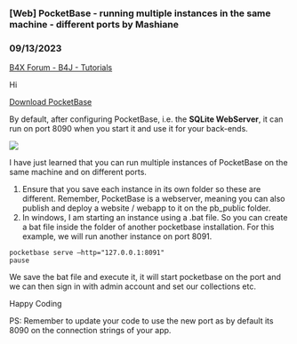 ### [Web] PocketBase - running multiple instances in the same machine - different ports by Mashiane
### 09/13/2023
[B4X Forum - B4J - Tutorials](https://www.b4x.com/android/forum/threads/151330/)

Hi  
  
[Download PocketBase](https://pocketbase.io/)  
  
By default, after configuring PocketBase, i.e. the **SQLite WebServer**, it can run on port 8090 when you start it and use it for your back-ends.  
  
![](https://www.b4x.com/android/forum/attachments/145823)  
  
I have just learned that you can run multiple instances of PocketBase on the same machine and on different ports.  
  
1. Ensure that you save each instance in its own folder so these are different. Remember, PocketBase is a webserver, meaning you can also publish and deploy a website / webapp to it on the pb\_public folder.  
2. In windows, I am starting an instance using a .bat file. So you can create a bat file inside the folder of another pocketbase installation. For this example, we will run another instance on port 8091.  
  

```B4X
pocketbase serve –http="127.0.0.1:8091"  
pause
```

  
  
We save the bat file and execute it, it will start pocketbase on the port and we can then sign in with admin account and set our collections etc.  
  
Happy Coding  
  
PS: Remember to update your code to use the new port as by default its 8090 on the connection strings of your app.